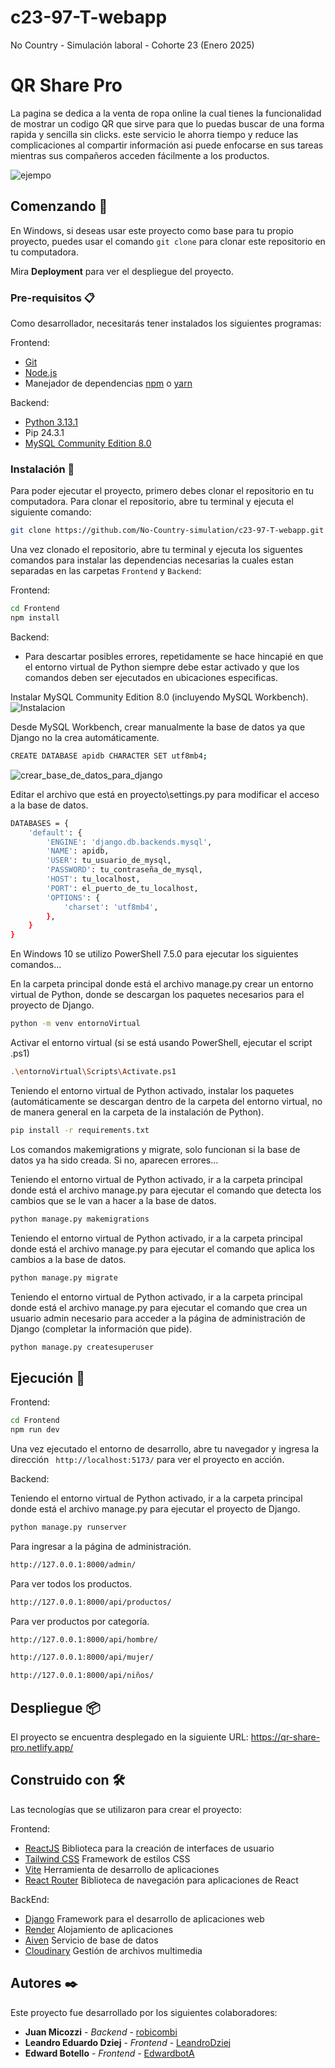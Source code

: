 # c23-97-T-webapp
No Country - Simulación laboral - Cohorte 23 (Enero 2025)

# QR Share Pro

La pagina se dedica a la venta de ropa online la cual tienes la funcionalidad de mostrar un codigo QR que sirve para que lo puedas buscar de una forma rapida y sencilla sin clicks. este servicio le ahorra tiempo y reduce las complicaciones al compartir información asi puede enfocarse en sus tareas mientras sus compañeros acceden fácilmente a los productos.

![ejempo](https://github.com/user-attachments/assets/b1a3b50a-26e9-48c6-865c-2dc327e51891)

## Comenzando 🚀

En Windows, si deseas usar este proyecto como base para tu propio proyecto, puedes usar el comando `git clone` para clonar este repositorio en tu computadora.

Mira **Deployment** para ver el despliegue del proyecto.

### Pre-requisitos 📋

Como desarrollador, necesitarás tener instalados los siguientes programas:

Frontend:

- [Git](https://git-scm.com/)
- [Node.js](https://nodejs.org/es/)
- Manejador de dependencias [npm](https://www.npmjs.com/) o [yarn](https://yarnpkg.com/)

Backend:

- [Python 3.13.1](https://www.python.org/)
- Pip 24.3.1
- [MySQL Community Edition 8.0](https://dev.mysql.com/downloads/installer/)

### Instalación 🔧

Para poder ejecutar el proyecto, primero debes clonar el repositorio en tu computadora.
Para clonar el repositorio, abre tu terminal y ejecuta el siguiente comando:

```bash
git clone https://github.com/No-Country-simulation/c23-97-T-webapp.git
```

Una vez clonado el repositorio, abre tu terminal y ejecuta los siguentes comandos para instalar las dependencias necesarias la cuales estan separadas en las carpetas `Frontend` y `Backend`:

Frontend:

```bash
cd Frontend
npm install
```

Backend:

* Para descartar posibles errores, repetidamente se hace hincapié en que el entorno virtual de Python siempre debe estar activado y que los comandos deben ser ejecutados en ubicaciones especificas.

Instalar MySQL Community Edition 8.0 (incluyendo MySQL Workbench).
![Instalacion](https://github.com/user-attachments/assets/7d648678-0ff0-4508-9d3a-1ecf0df92da1)

Desde MySQL Workbench, crear manualmente la base de datos ya que Django no la crea automáticamente.
```bash
CREATE DATABASE apidb CHARACTER SET utf8mb4;
```
![crear_base_de_datos_para_django](https://github.com/user-attachments/assets/ff954f8a-d49c-47fa-bfc8-bd65c0cb3795)

Editar el archivo que está en proyecto\settings.py para modificar el acceso a la base de datos.
```bash
DATABASES = {
    'default': {
        'ENGINE': 'django.db.backends.mysql',
        'NAME': apidb,
        'USER': tu_usuario_de_mysql,
        'PASSWORD': tu_contraseña_de_mysql,
        'HOST': tu_localhost,
        'PORT': el_puerto_de_tu_localhost,
        'OPTIONS': {
            'charset': 'utf8mb4',
        },
    }
}
```

En Windows 10 se utilizo PowerShell 7.5.0 para ejecutar los siguientes comandos...

En la carpeta principal donde está el archivo manage.py crear un entorno virtual de Python, donde se descargan los paquetes necesarios para el proyecto de Django.
```bash
python -m venv entornoVirtual
```

Activar el entorno virtual (si se está usando PowerShell, ejecutar el script .ps1)
```bash
.\entornoVirtual\Scripts\Activate.ps1
```

Teniendo el entorno virtual de Python activado, instalar los paquetes (automáticamente se descargan dentro de la carpeta del entorno virtual, no de manera general en la carpeta de la instalación de Python).
```bash
pip install -r requirements.txt
```

Los comandos makemigrations y migrate, solo funcionan si la base de datos ya ha sido creada. Si no, aparecen errores...

Teniendo el entorno virtual de Python activado, ir a la carpeta principal donde está el archivo manage.py para ejecutar el comando que detecta los cambios que se le van a hacer a la base de datos.
```bash
python manage.py makemigrations
```

Teniendo el entorno virtual de Python activado, ir a la carpeta principal donde está el archivo manage.py para ejecutar el comando que aplica los cambios a la base de datos.
```bash
python manage.py migrate
```

Teniendo el entorno virtual de Python activado, ir a la carpeta principal donde está el archivo manage.py para ejecutar el comando que crea un usuario admin necesario para acceder a la página de administración de Django (completar la información que pide).
```bash
python manage.py createsuperuser
```

## Ejecución 🏁

Frontend:

```bash
cd Frontend
npm run dev
```

Una vez ejecutado el entorno de desarrollo, abre tu navegador y ingresa la dirección ` http://localhost:5173/` para ver el proyecto en acción.

Backend:

Teniendo el entorno virtual de Python activado, ir a la carpeta principal donde está el archivo manage.py para ejecutar el proyecto de Django.
```bash
python manage.py runserver
```

Para ingresar a la página de administración.
```bash
http://127.0.0.1:8000/admin/
```

Para ver todos los productos.
```bash
http://127.0.0.1:8000/api/productos/
```

Para ver productos por categoría.
```bash
http://127.0.0.1:8000/api/hombre/
```
```bash
http://127.0.0.1:8000/api/mujer/
```
```bash
http://127.0.0.1:8000/api/niños/
```

## Despliegue 📦

El proyecto se encuentra desplegado en la siguiente URL: https://qr-share-pro.netlify.app/

## Construido con 🛠️

Las tecnologías que se utilizaron para crear el proyecto:

Frontend:

- [ReactJS](https://reactjs.org/) Biblioteca para la creación de interfaces de usuario
- [Tailwind CSS](https://tailwindcss.com/) Framework de estilos CSS 
- [Vite](https://vitejs.dev/) Herramienta de desarrollo de aplicaciones
- [React Router](https://reactrouter.com/) Biblioteca de navegación para aplicaciones de React

BackEnd:

- [Django](https://www.djangoproject.com/) Framework para el desarrollo de aplicaciones web
- [Render](https://render.com/) Alojamiento de aplicaciones
- [Aiven](https://aiven.io/) Servicio de base de datos
- [Cloudinary](https://cloudinary.com/) Gestión de archivos multimedia

## Autores ✒️

Este proyecto fue desarrollado por los siguientes colaboradores:

- **Juan Micozzi** - _Backend_ - [robicombi](https://github.com/robicombi)
- **Leandro Eduardo Dziej** - _Frontend_ - [LeandroDziej](https://github.com/LeandroDziej)
- **Edward Botello** - _Frontend_ - [EdwardbotA](https://github.com/EdwardbotA)
